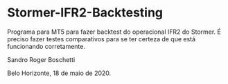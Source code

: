 # Stormer-IFR2-Backtesting
Programa para MT5 para fazer backtest do operacional IFR2 do Stormer.
É preciso fazer testes comparativos para se ter certeza de que está funcionando corretamente.

Sandro Roger Boschetti

Belo Horizonte, 18 de maio de 2020.
